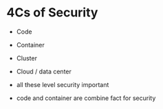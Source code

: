 # 4Cs of Security

- Code
- Container
- Cluster
- Cloud / data center


- all these level security important
- code and container are combine fact for security

